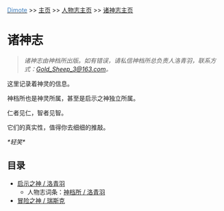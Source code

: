 <u><font color="#4080C0">Dimote</font></u> >> [主页](../../../index.md) >> [人物志主页](../index.md) >> [诸神志主页](index.md)

# 诸神志

> *诸神志由神档所出版。如有错误，请私信神档所总负责人洛青羽，联系方式：Gold_Sheep_3@163.com。*

这里记录着神灵的信息。

神档所也是神灵所属，甚至是启示之神独立所属。

仁者见仁，智者见智。

它们的真实性，值得你去细细的推敲。

*\*轻笑\**

## 目录

- [启示之神 / 洛青羽](luoqingyu.md/)
    - 人物志词条：[神档所 / 洛青羽](../luoqingyu.md)
- [冒险之神 / 瑞斯克](ruisike.md)

